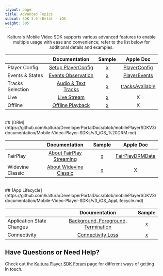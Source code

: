 ```yaml
---
layout: page
title: Advanced Topics
subcat: SDK 3.0 (Beta) - iOS
weight: 305
---
```


<center>

Kaltura's Mobile Video SDK supports various advanced features to enable multiple usage with ease and convenience; refer to the list below for additional details and examples.

</center>





|                    |      Documentation                        | Sample | Apple Doc                                   |
|:-------------------|:-----------------------------------------:|:------:|:-------------------------------------------:|
|Player Config       |[Setup PlayerConfig][playerConfigDocs]     | [x]()  | [PlayerConfig][playerConfigSwiftDocs]       |
|Events & States     |[Events Observation][eventsObservationDocs]| [x]()  | [PlayerEvents][eventsObservationSwiftDocs]  |
|Tracks Selection    |[Audio & Text Tracks][Audio&TextTracksDocs]| [x]()  | [tracksAvailable][Audio&TextTracksSwiftDocs]|
|Live                |[Live Stream][Live Stream Docs]            | [x]()  | X                                           |
|Offline             |[Offline Playback][Offline Playback Docs]  | [x]()  | X                                           |

[playerConfigDocs]:https://github.com/kaltura/DeveloperPortalDocs/blob/mobilePlayerSDKV3/documentation/Mobile-Video-Player-SDKs/v3_iOS_PlayerConfig.md
[playerConfigSwiftDocs]:https://kaltura.github.io/playkit/api/ios/Classes/PlayerConfig.html 
[eventsObservationDocs]:https://github.com/kaltura/DeveloperPortalDocs/blob/mobilePlayerSDKV3/documentation/Mobile-Video-Player-SDKs/v3_iOS_EventsAndStates.md
[eventsObservationSwiftDocs]:https://kaltura.github.io/playkit/api/ios/Classes/PlayerEvents.html
[Audio&TextTracksDocs]:https://github.com/kaltura/DeveloperPortalDocs/blob/mobilePlayerSDKV3/documentation/Mobile-Video-Player-SDKs/v3_iOS_TracksSelection.md
[Audio&TextTracksSwiftDocs]: https://kaltura.github.io/playkit/api/ios/Classes/PlayerEvents/tracksAvailable.html#/s:FCC7PlayKit12PlayerEvents15tracksAvailablecFT6tracksCS_8PKTracks_S1_
[Live Stream Docs]:https://github.com/kaltura/DeveloperPortalDocs/blob/mobilePlayerSDKV3/documentation/Mobile-Video-Player-SDKs/v3_iOS_Live.md
[Live Stream SwiftDocs]: http://
[Offline Playback Docs]:https://github.com/kaltura/DeveloperPortalDocs/blob/mobilePlayerSDKV3/documentation/Mobile-Video-Player-SDKs/v3_iOS_Offline.md
[Offline Playback SwiftDocs]: http://

</br>
## [DRM](https://github.com/kaltura/DeveloperPortalDocs/blob/mobilePlayerSDKV3/documentation/Mobile-Video-Player-SDKs/v3_iOS_%20DRM.md)

|                      |         Documentation                    | Sample | Apple Doc                            |
|:---------------------|:----------------------------------------:|:------:|:------------------------------------:|
| FairPlay             | [About FairPlay Streaming][FairPlayDocs] | [x]()  | [FairPlayDRMData][FairPlaySwiftDocs] |
| Widevine Classic     | [About Widevine Classic][wideVineDocs]   | [x]()  | X                                    |

[FairPlayDocs]: https://github.com/kaltura/DeveloperPortalDocs/blob/mobilePlayerSDKV3/documentation/Mobile-Video-Player-SDKs/v3_iOS_%20DRM.md#fairplay
[FairPlaySwiftDocs]: https://kaltura.github.io/playkit/api/ios/Other%20Classes.html#/s:C7PlayKit15FairPlayDRMData
[widevineDocs]: https://github.com/kaltura/DeveloperPortalDocs/blob/mobilePlayerSDKV3/documentation/Mobile-Video-Player-SDKs/v3_iOS_%20DRM.md#widevine-classic

</br>
## [App Lifecycle](https://github.com/kaltura/DeveloperPortalDocs/blob/mobilePlayerSDKV3/documentation/Mobile-Video-Player-SDKs/v3_iOS_AppLifecycle.md)
 

|                           |         Documentation                                            | Sample |
|:--------------------------|:----------------------------------------------------------------:|:------:|
| Application State Changes | [Background, Foreground, Termination][application-state-changes] | [x]()  |
| Connectivity              | [Connectivity Loss][connectivityLoss]                            | [x]()  |

[application-state-changes]: https://github.com/kaltura/DeveloperPortalDocs/blob/mobilePlayerSDKV3/documentation/Mobile-Video-Player-SDKs/v3_iOS_AppLifecycle.md#application-state-changes
[connectivityLoss]: https://github.com/kaltura/DeveloperPortalDocs/blob/mobilePlayerSDKV3/documentation/Mobile-Video-Player-SDKs/v3_iOS_AppLifecycle.md#connectivity



## Have Questions or Need Help?

Check out the [Kaltura Player SDK Forum](https://forum.kaltura.org/c/playkit) page for different ways of getting in touch.
 	
